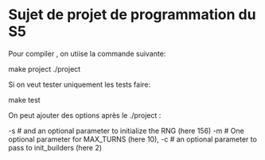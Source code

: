 # Sujet de projet de programmation du S5

Pour compiler , on utiise la commande suivante:

make project
./project

Si on veut tester uniquement les tests faire:

make test

On peut ajouter des options après le ./project : 

-s 	# and an optional parameter to initialize the RNG (here 156)
-m	# One optional parameter for MAX_TURNS (here 10),
-c	 # an optional parameter to pass to init_builders (here 2)